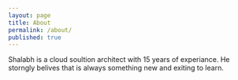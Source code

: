 ```yaml
---
layout: page
title: About
permalink: /about/
published: true
---
```


Shalabh is a cloud soultion architect with 15 years of experiance. He storngly belives that is always something new and exiting to learn.


